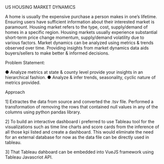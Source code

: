 US HOUSING MARKET DYNAMICS

A home is usually the expensive purchase a person makes in one’s lifetime. Ensuring users have sufficient information about their interested market is paramount.
Housing market refers to the type, cost, supply/demand of homes in a specific region. Housing markets usually experience substantial short-term price change momentum, supply/demand volatility due to various factors. Market dynamics can be analyzed using metrics & trends observed over time. Providing insights from market dynamics data aids buyers/sellers to make better & informed decisions.

Problem Statement:

● Analyze metrics at state & county level provide your insights in an hierarchical fashion. ● Analyze & infer trends, seasonality, cyclic nature of metrics provided.

Approach

1] Extractes the data from source and converted the .tsv file. Performed a transformation of removing the rows that contained null values in any of the columns using python pandas library.

2] To build an interactive dashboard i preferred to use Tableau tool for the visualizations such as time line charts and score cards from the inference of all those kpi listed and create a dashboard. This would eliminate the need for an external database for now as the data file can be directly used in tableau.

3] That Tableau dahboard can be embedded into VueJS framework using Tableau Javascriot API.
